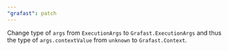 ```yaml
---
"grafast": patch
---
```


Change type of `args` from `ExecutionArgs` to `Grafast.ExecutionArgs` and thus
the type of `args.contextValue` from `unknown` to `Grafast.Context`.
